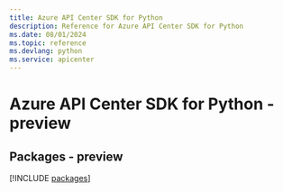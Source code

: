 ```yaml
---
title: Azure API Center SDK for Python
description: Reference for Azure API Center SDK for Python
ms.date: 08/01/2024
ms.topic: reference
ms.devlang: python
ms.service: apicenter
---
```

# Azure API Center SDK for Python - preview
## Packages - preview
[!INCLUDE [packages](api-center-index.md)]